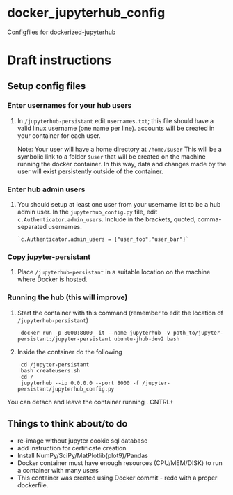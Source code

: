 # docker_jupyterhub_config
Configfiles for dockerized-jupyterhub

# Draft instructions

## Setup config files

### Enter usernames for your hub users
1. In `/jupyterhub-persistant` edit `usernames.txt`; this file
   should have a valid linux username (one name per line).
   accounts will be created in your container for each user.

   Note: Your user will have a home directory at `/home/$user`
   This will be a symbolic link to a folder `$user` that will
   be created on the machine running the docker container.
   In this way, data and changes made by the user will exist
   persistently outside of the container.

### Enter hub admin users
1. You should setup at least one user from your username list
   to be a hub admin user. In the `jupyterhub_config.py` file,
   edit `c.Authenticator.admin_users`. Include in the brackets,
   quoted, comma-separated usernames.

       `c.Authenticator.admin_users = {"user_foo","user_bar"}`

### Copy jupyter-persistant
1. Place `/jupyterhub-persistant` in a suitable location on the
   machine where Docker is hosted.



### Running the hub (this will improve)

1. Start the container with this command (remember to edit the location of `/jupyterhub-persistant`)

        docker run -p 8000:8000 -it --name jupyterhub -v path_to/jupyter-persistant:/jupyter-persistant ubuntu-jhub-dev2 bash

2. Inside the container do the following

        cd /jupyter-persistant
        bash createusers.sh
        cd /
        jupyterhub --ip 0.0.0.0 --port 8000 -f /jupyter-persistant/jupyterhub_config.py

  You can detach and leave the container running . CNTRL+

## Things to think about/to do

- re-image without jupyter cookie sql database
- add instruction for certificate creation
- Install NumPy/SciPy/MatPlotlib(plot9)/Pandas
- Docker container must have enough resources (CPU/MEM/DISK) to run a container
  with many users
- This container was created using Docker commit - redo with a proper
  dockerfile.
